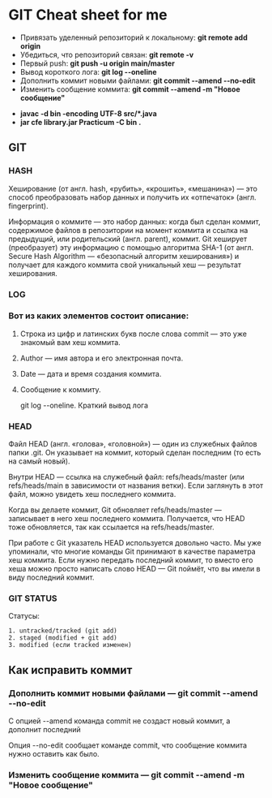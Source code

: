 # GIT Cheat sheet for me


  * Привязать уделенный репозиторий к локальному: __git remote add origin <link>__
  * Убедиться, что репозиторий связан: __git remote -v__
  * Первый push: __git push -u origin main/master__
  * Вывод короткого лога: __git log --oneline__
  * Дополнить коммит новыми файлами: __git commit --amend --no-edit__
  * Изменить сообщение коммита: __git commit --amend -m "Новое сообщение"__

  
  - __javac -d bin -encoding UTF-8 src/*.java__
  - __jar cfe library.jar Practicum -C bin .__


## GIT

### HASH

Хеширование (от англ. hash, «рубить», «крошить», «мешанина») — это способ преобразовать набор данных и получить их «отпечаток» (англ. fingerprint).


Информация о коммите — это набор данных: когда был сделан коммит, содержимое файлов в репозитории на момент коммита и ссылка на предыдущий, или родительский (англ. parent), коммит. Git хеширует (преобразует) эту информацию с помощью алгоритма SHA-1 (от англ. Secure Hash Algorithm — «безопасный алгоритм хеширования») и получает для каждого коммита свой уникальный хеш — результат хеширования.

### LOG

### Вот из каких элементов состоит описание:
1. Строка из цифр и латинских букв после слова commit — это уже знакомый вам хеш коммита.
2. Author — имя автора и его электронная почта.
3. Date — дата и время создания коммита.
4. Сообщение к коммиту.


    git log --oneline. Краткий вывод лога

### HEAD


Файл HEAD (англ. «голова», «головной») — один из служебных файлов папки .git. Он указывает на коммит, который сделан последним (то есть на самый новый).

Внутри HEAD — ссылка на служебный файл: refs/heads/master (или refs/heads/main в зависимости от названия ветки). Если заглянуть в этот файл, можно увидеть хеш последнего коммита.

Когда вы делаете коммит, Git обновляет refs/heads/master — записывает в него хеш последнего коммита. Получается, что HEAD тоже обновляется, так как ссылается на refs/heads/master.

При работе с Git указатель HEAD используется довольно часто. Мы уже упоминали, что многие команды Git принимают в качестве параметра хеш коммита. Если нужно передать последний коммит, то вместо его хеша можно просто написать слово HEAD — Git поймёт, что вы имели в виду последний коммит.


### GIT STATUS

Статусы:

    1. untracked/tracked (git add)
    2. staged (modified + git add)
    3. modified (если tracked изменен)

## Как исправить коммит

### Дополнить коммит новыми файлами — git commit --amend --no-edit

С опцией --amend команда commit не создаст новый коммит, а дополнит последний

Опция --no-edit сообщает команде commit, что сообщение коммита нужно оставить как было.

### Изменить сообщение коммита — git commit --amend -m "Новое сообщение"